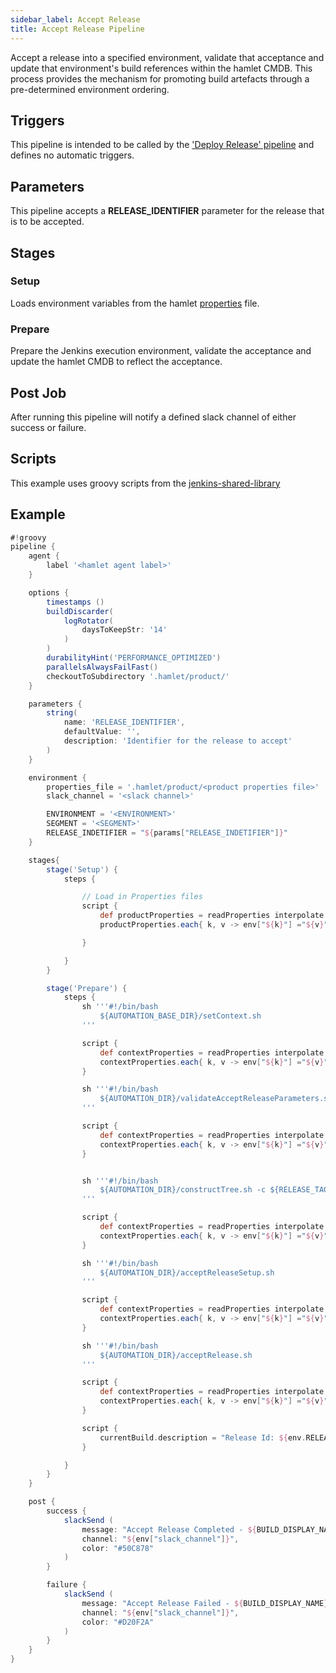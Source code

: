 ```yaml
---
sidebar_label: Accept Release
title: Accept Release Pipeline
---
```

Accept a release into a specified environment, validate that acceptance and update that environment's build references within the hamlet CMDB. This process provides the mechanism for promoting build artefacts through a pre-determined environment ordering.

## Triggers

This pipeline is intended to be called by the ['Deploy Release' pipeline](promote-release) and defines no automatic triggers.

## Parameters

This pipeline accepts a **RELEASE_IDENTIFIER** parameter for the release that is to be accepted.

## Stages

### Setup

Loads environment variables from the hamlet [properties](../properties) file.

### Prepare

Prepare the Jenkins execution environment, validate the acceptance and update the hamlet CMDB to reflect the acceptance.

## Post Job

After running this pipeline will notify a defined slack channel of either success or failure.

## Scripts

This example uses groovy scripts from the [jenkins-shared-library](https://github.com/hamlet-io/jenkins-shared-library)

## Example

```groovy
#!groovy
pipeline {
    agent {
        label '<hamlet agent label>'
    }

    options {
        timestamps ()
        buildDiscarder(
            logRotator(
                daysToKeepStr: '14'
            )
        )
        durabilityHint('PERFORMANCE_OPTIMIZED')
        parallelsAlwaysFailFast()
        checkoutToSubdirectory '.hamlet/product/'
    }

    parameters {
        string(
            name: 'RELEASE_IDENTIFIER',
            defaultValue: '',
            description: 'Identifier for the release to accept'
        )
    }

    environment {
        properties_file = '.hamlet/product/<product properties file>'
        slack_channel = '<slack channel>'

        ENVIRONMENT = '<ENVIRONMENT>'
        SEGMENT = '<SEGMENT>'
        RELEASE_INDETIFIER = "${params["RELEASE_INDETIFIER"]}"
    }

    stages{
        stage('Setup') {
            steps {

                // Load in Properties files
                script {
                    def productProperties = readProperties interpolate: true, file: "${env.properties_file}";
                    productProperties.each{ k, v -> env["${k}"] ="${v}" }

                }

            }
        }

        stage('Prepare') {
            steps {
                sh '''#!/bin/bash
                    ${AUTOMATION_BASE_DIR}/setContext.sh
                '''

                script {
                    def contextProperties = readProperties interpolate: true, file: "${WORKSPACE}/context.properties";
                    contextProperties.each{ k, v -> env["${k}"] ="${v}" }
                }

                sh '''#!/bin/bash
                    ${AUTOMATION_DIR}/validateAcceptReleaseParameters.sh
                '''

                script {
                    def contextProperties = readProperties interpolate: true, file: "${WORKSPACE}/context.properties";
                    contextProperties.each{ k, v -> env["${k}"] ="${v}" }
                }


                sh '''#!/bin/bash
                    ${AUTOMATION_DIR}/constructTree.sh -c ${RELEASE_TAG} -i ${RELEASE_TAG}
                '''

                script {
                    def contextProperties = readProperties interpolate: true, file: "${WORKSPACE}/context.properties";
                    contextProperties.each{ k, v -> env["${k}"] ="${v}" }
                }

                sh '''#!/bin/bash
                    ${AUTOMATION_DIR}/acceptReleaseSetup.sh
                '''

                script {
                    def contextProperties = readProperties interpolate: true, file: "${WORKSPACE}/context.properties";
                    contextProperties.each{ k, v -> env["${k}"] ="${v}" }
                }

                sh '''#!/bin/bash
                    ${AUTOMATION_DIR}/acceptRelease.sh
                '''

                script {
                    def contextProperties = readProperties interpolate: true, file: "${WORKSPACE}/context.properties";
                    contextProperties.each{ k, v -> env["${k}"] ="${v}" }
                }

                script {
                    currentBuild.description = "Release Id: ${env.RELEASE_IDENTIFIER}"
                }

            }
        }
    }

    post {
        success {
            slackSend (
                message: "Accept Release Completed - ${BUILD_DISPLAY_NAME} (<${BUILD_URL}|Open>)\n Environment: ${env.ENVIRONMENT} - Segment: ${env.SEGMENT} - Release Id: ${env.RELEASE_IDENTIFIER}",
                channel: "${env["slack_channel"]}",
                color: "#50C878"
            )
        }

        failure {
            slackSend (
                message: "Accept Release Failed - ${BUILD_DISPLAY_NAME} (<${BUILD_URL}|Open>)\n Environment: ${env.ENVIRONMENT} - Segment: ${env.SEGMENT} - Release Id: ${env.RELEASE_IDENTIFIER}",
                channel: "${env["slack_channel"]}",
                color: "#D20F2A"
            )
        }
    }
}
```
